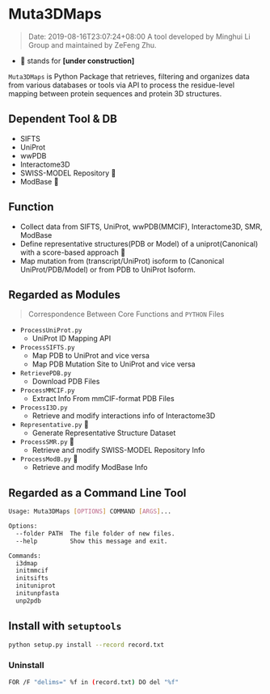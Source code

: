 # Muta3DMaps
> Date: 2019-08-16T23:07:24+08:00
A tool developed by Minghui Li Group and maintained by ZeFeng Zhu.

* 🔨 stands for __\[under construction]__

`Muta3DMaps` is Python Package that retrieves, filtering and organizes data from various databases or tools via API to process the residue-level mapping between protein sequences and protein 3D structures.

## Dependent Tool & DB
* SIFTS
* UniProt
* wwPDB
* Interactome3D
* SWISS-MODEL Repository 🔨
* ModBase 🔨




## Function
* Collect data from SIFTS, UniProt, wwPDB(MMCIF), Interactome3D, SMR, ModBase
* Define representative structures(PDB or Model) of a uniprot(Canonical) with a score-based approach 🔨
* Map mutation from (transcript/UniProt) isoform to (Canonical UniProt/PDB/Model) or from PDB  to UniProt Isoform.

## Regarded as Modules
> Correspondence Between Core Functions and ```PYTHON``` Files

* ```ProcessUniProt.py```
  * UniProt ID Mapping API
* ```ProcessSIFTS.py```
  * Map PDB to UniProt and vice versa
  * Map PDB Mutation Site to UniProt and vice versa
* ```RetrievePDB.py```
  * Download PDB Files
* ```ProcessMMCIF.py```
  * Extract Info From mmCIF-format PDB Files
* ```ProcessI3D.py```
  * Retrieve and modify interactions info of Interactome3D
* ```Representative.py``` 🔨
  * Generate Representative Structure Dataset
* ```ProcessSMR.py``` 🔨
  * Retrieve and modify SWISS-MODEL Repository Info
* ```ProcessModB.py``` 🔨
  * Retrieve and modify ModBase Info

## Regarded as a Command Line Tool

```bash
Usage: Muta3DMaps [OPTIONS] COMMAND [ARGS]...

Options:
  --folder PATH  The file folder of new files.
  --help         Show this message and exit.

Commands:
  i3dmap
  initmmcif
  initsifts
  inituniprot
  initunpfasta
  unp2pdb
```

## Install with `setuptools`

```bash
python setup.py install --record record.txt
```

### Uninstall

```bash
FOR /F "delims=" %f in (record.txt) DO del "%f"
```
